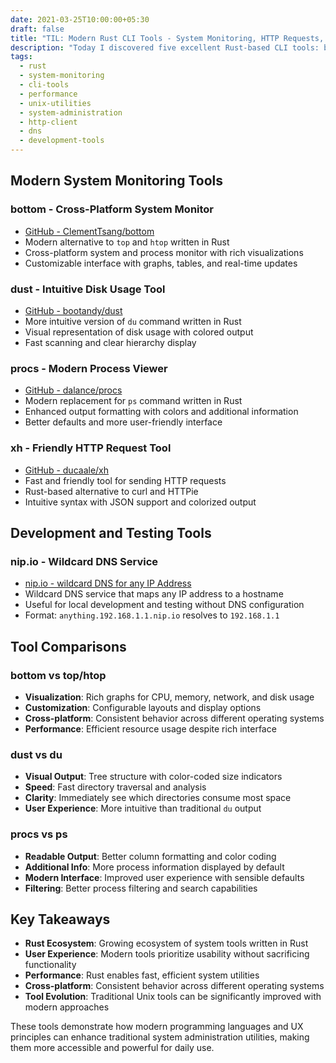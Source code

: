 ```yaml
---
date: 2021-03-25T10:00:00+05:30
draft: false
title: "TIL: Modern Rust CLI Tools - System Monitoring, HTTP Requests, and DNS"
description: "Today I discovered five excellent Rust-based CLI tools: bottom, dust, procs for system monitoring, xh for HTTP requests, and nip.io for wildcard DNS resolution."
tags:
  - rust
  - system-monitoring
  - cli-tools
  - performance
  - unix-utilities
  - system-administration
  - http-client
  - dns
  - development-tools
---
```


## Modern System Monitoring Tools

### bottom - Cross-Platform System Monitor
- [GitHub - ClementTsang/bottom](https://github.com/ClementTsang/bottom)
- Modern alternative to `top` and `htop` written in Rust
- Cross-platform system and process monitor with rich visualizations
- Customizable interface with graphs, tables, and real-time updates

### dust - Intuitive Disk Usage Tool
- [GitHub - bootandy/dust](https://github.com/bootandy/dust)
- More intuitive version of `du` command written in Rust
- Visual representation of disk usage with colored output
- Fast scanning and clear hierarchy display

### procs - Modern Process Viewer
- [GitHub - dalance/procs](https://github.com/dalance/procs)
- Modern replacement for `ps` command written in Rust
- Enhanced output formatting with colors and additional information
- Better defaults and more user-friendly interface

### xh - Friendly HTTP Request Tool
- [GitHub - ducaale/xh](https://github.com/ducaale/xh)
- Fast and friendly tool for sending HTTP requests
- Rust-based alternative to curl and HTTPie
- Intuitive syntax with JSON support and colorized output

## Development and Testing Tools

### nip.io - Wildcard DNS Service
- [nip.io - wildcard DNS for any IP Address](https://nip.io/)
- Wildcard DNS service that maps any IP address to a hostname
- Useful for local development and testing without DNS configuration
- Format: `anything.192.168.1.1.nip.io` resolves to `192.168.1.1`

## Tool Comparisons

### bottom vs top/htop
- **Visualization**: Rich graphs for CPU, memory, network, and disk usage
- **Customization**: Configurable layouts and display options
- **Cross-platform**: Consistent behavior across different operating systems
- **Performance**: Efficient resource usage despite rich interface

### dust vs du
- **Visual Output**: Tree structure with color-coded size indicators
- **Speed**: Fast directory traversal and analysis
- **Clarity**: Immediately see which directories consume most space
- **User Experience**: More intuitive than traditional `du` output

### procs vs ps
- **Readable Output**: Better column formatting and color coding
- **Additional Info**: More process information displayed by default
- **Modern Interface**: Improved user experience with sensible defaults
- **Filtering**: Better process filtering and search capabilities

## Key Takeaways

- **Rust Ecosystem**: Growing ecosystem of system tools written in Rust
- **User Experience**: Modern tools prioritize usability without sacrificing functionality
- **Performance**: Rust enables fast, efficient system utilities
- **Cross-platform**: Consistent behavior across different operating systems
- **Tool Evolution**: Traditional Unix tools can be significantly improved with modern approaches

These tools demonstrate how modern programming languages and UX principles can enhance traditional system administration utilities, making them more accessible and powerful for daily use.